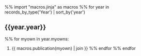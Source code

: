 %% import "macros.jinja" as macros
%% for year in records_by_type('Year') | sort_by('year')
## {{year.year}}
%% for myown in year.myowns:
 1. {{ macros.publication(myown) | join }}
%% endfor
%% endfor

